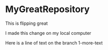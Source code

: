 # MyGreatRepository

This is flipping great

I made this change on my local computer

Here is a line of text on the branch 1-more-text
